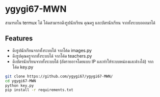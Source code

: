 # ygygi67-MWN
สามารถใน termux ได้
โค้ดสามารถดึงรูปนักเรียน คุณครู และบัตรนักเรียน จากทั้งระบบออกมาได้


## Features
- ดึงรูปนักเรียนจากทั้งระบบได้ จากโค้ด images.py
- ดึงรูปคุณครูจากทั้งระบบได้ จากโค้ด teachers.py
- ดึงบัตรนักเรียนจากทั้งระบบได้ (อัตรายอาจโดยแบบ IP และทำให้ระบบหน่องและค้างได้) จากโค้ด key.py


```bash
git clone https://github.com/ygygi67/ygygi67-MWN/ 
cd ygygi67-MWN
python key.py
pip install -r requirements.txt
